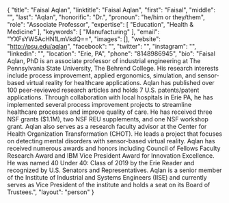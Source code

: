 {
  "title": "Faisal Aqlan",
  "linktitle": "Faisal Aqlan",
  "first": "Faisal",
  "middle": "",
  "last": "Aqlan",
  "honorific": "Dr.",
  "pronoun": "he/him or they/them",
  "role": "Associate Professor",
  "expertise": [
    "Education",
    "Health & Medicine"
  ],
  "keywords": [
    "Manufacturing"
  ],
  "email": "YXFsYW5AcHN1LmVkdQ==",
  "images": [],
  "website": "http://psu.edu/aqlan",
  "facebook": "",
  "twitter": "",
  "instagram": "",
  "linkedin": "",
  "location": "Erie, PA",
  "phone": "8148986945",
  "bio": "Faisal Aqlan, PhD is an associate professor of industrial engineering at The Pennsylvania State University, The Behrend College. His research interests include process improvement, applied ergonomics, simulation, and sensor-based virtual reality for healthcare applications. Aqlan has published over 100 peer-reviewed research articles and holds 7 U.S. patents/patent applications. Through collaboration with local hospitals in Erie PA, he has implemented several process improvement projects to streamline healthcare processes and improve quality of care. He has received three NSF grants ($1.1M), two NSF REU supplements, and one NSF workshop grant. Aqlan also serves as a research faculty advisor at the Center for Health Organization Transformation (CHOT). He leads a project that focuses on detecting mental disorders with sensor-based virtual reality. Aqlan has received numerous awards and honors including Council of Fellows Faculty Research Award and IBM Vice President Award for Innovation Excellence. He was named 40 Under 40: Class of 2019 by the Erie Reader and recognized by U.S. Senators and Representatives. Aqlan is a senior member of the Institute of Industrial and Systems Engineers (IISE) and currently serves as Vice President of the institute and holds a seat on its Board of Trustees.",
  "layout": "person"
}